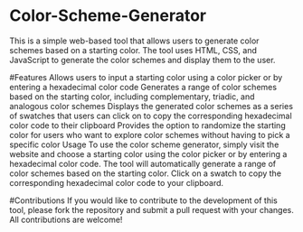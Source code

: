 # Color-Scheme-Generator

This is a simple web-based tool that allows users to generate color schemes based on a starting color. The tool uses HTML, CSS, and JavaScript to generate the color schemes and display them to the user.

#Features
Allows users to input a starting color using a color picker or by entering a hexadecimal color code
Generates a range of color schemes based on the starting color, including complementary, triadic, and analogous color schemes
Displays the generated color schemes as a series of swatches that users can click on to copy the corresponding hexadecimal color code to their clipboard
Provides the option to randomize the starting color for users who want to explore color schemes without having to pick a specific color
Usage
To use the color scheme generator, simply visit the website and choose a starting color using the color picker or by entering a hexadecimal color code. The tool will automatically generate a range of color schemes based on the starting color. Click on a swatch to copy the corresponding hexadecimal color code to your clipboard.

#Contributions
If you would like to contribute to the development of this tool, please fork the repository and submit a pull request with your changes. All contributions are welcome!




